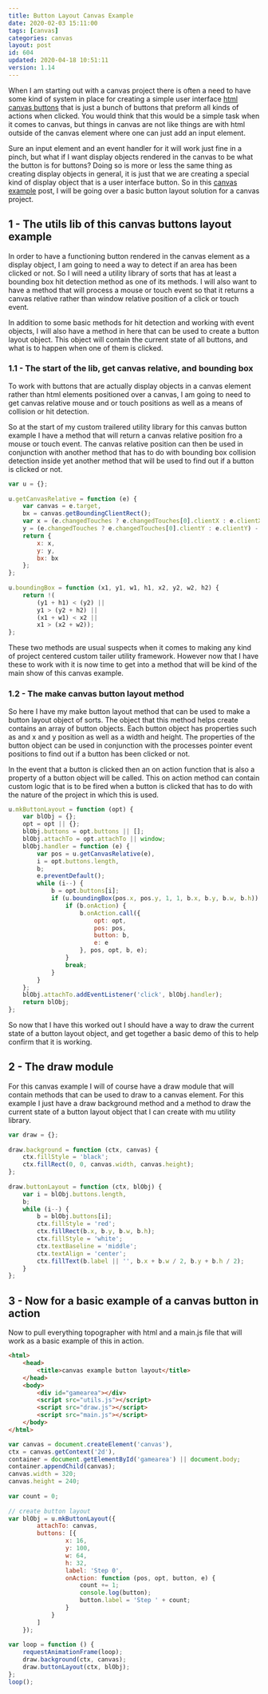 ```yaml
---
title: Button Layout Canvas Example
date: 2020-02-03 15:11:00
tags: [canvas]
categories: canvas
layout: post
id: 604
updated: 2020-04-18 10:51:11
version: 1.14
---
```


When I am starting out with a canvas project there is often a need to have some kind of system in place for creating a simple user interface [html canvas buttons](https://stackoverflow.com/questions/24384368/simple-button-in-html5-canvas/24384882) that is just a bunch of buttons that preform all kinds of actions when clicked. You would think that this would be a simple task when it comes to canvas, but things in canvas are not like things are with html outside of the canvas element where one can just add an input element.

Sure an input element and an event handler for it will work just fine in a pinch, but what if I want display objects rendered in the canvas to be what the button is for buttons? Doing so is more or less the same thing as creating display objects in general, it is just that we are creating a special kind of display object that is a user interface button. So in this [canvas example](/2020/03/23/canvas-example/) post, I will be going over a basic button layout solution for a canvas project.

<!-- more -->

## 1 - The utils lib of this canvas buttons layout example

In order to have a functioning button rendered in the canvas element as a display object, I am going to need a way to detect if an area has been clicked or not. So I will need a utility library of sorts that has at least a bounding box hit detection method as one of its methods. I will also want to have a method that will process a mouse or touch event so that it returns a canvas relative rather than window relative position of a click or touch event.

In addition to some basic methods for hit detection and working with event objects, I will also have a method in here that can be used to create a button layout object. This object will contain the current state of all buttons, and what is to happen when one of them is clicked.

### 1.1 - The start of the lib, get canvas relative, and bounding box

To work with buttons that are actually display objects in a canvas element rather than html elements positioned over a canvas, I am going to need to get canvas relative mouse and or touch positions as well as a means of collision or hit detection.

So at the start of my custom trailered utility library for this canvas button example I have a method that will return a canvas relative position fro a mouse or touch event. The canvas relative position can then be used in conjunction with another method that has to do with bounding box collision detection inside yet another method that will be used to find out if a button is clicked or not.

```js
var u = {};
 
u.getCanvasRelative = function (e) {
    var canvas = e.target,
    bx = canvas.getBoundingClientRect();
    var x = (e.changedTouches ? e.changedTouches[0].clientX : e.clientX) - bx.left,
    y = (e.changedTouches ? e.changedTouches[0].clientY : e.clientY) - bx.top;
    return {
        x: x,
        y: y,
        bx: bx
    };
};
 
u.boundingBox = function (x1, y1, w1, h1, x2, y2, w2, h2) {
    return !(
        (y1 + h1) < (y2) ||
        y1 > (y2 + h2) ||
        (x1 + w1) < x2 ||
        x1 > (x2 + w2));
};
```

These two methods are usual suspects when it comes to making any kind of project centered custom tailer utility framework. However now that I have these to work with it is now time to get into a method that will be kind of the main show of this canvas example.

### 1.2 - The make canvas button layout method

So here I have my make button layout method that can be used to make a button layout object of sorts. The object that this method helps create contains an array of button objects. Each button object has properties such as and x and y position as well as a width and height. The properties of the button object can be used in conjunction with the processes pointer event positions to find out if a button has been clicked or not.

In the event that a button is clicked then an on action function that is also a property of a button object will be called. This on action method can contain custom logic that is to be fired when a button is clicked that has to do with the nature of the project in which this is used.

```js
u.mkButtonLayout = function (opt) {
    var blObj = {};
    opt = opt || {};
    blObj.buttons = opt.buttons || [];
    blObj.attachTo = opt.attachTo || window;
    blObj.handler = function (e) {
        var pos = u.getCanvasRelative(e),
        i = opt.buttons.length,
        b;
        e.preventDefault();
        while (i--) {
            b = opt.buttons[i];
            if (u.boundingBox(pos.x, pos.y, 1, 1, b.x, b.y, b.w, b.h)) {
                if (b.onAction) {
                    b.onAction.call({
                        opt: opt,
                        pos: pos,
                        button: b,
                        e: e
                    }, pos, opt, b, e);
                }
                break;
            }
        }
    };
    blObj.attachTo.addEventListener('click', blObj.handler);
    return blObj;
};
```

So now that I have this worked out I should have a way to draw the current state of a button layout object, and get together a basic demo of this to help confirm that it is working.

## 2 -  The draw module

For this canvas example I will of course have a draw module that will contain methods that can be used to draw to a canvas element. For this example I just have a draw background method and a method to draw the current state of a button layout object that I can create with mu utility library.

```js
var draw = {};
 
draw.background = function (ctx, canvas) {
    ctx.fillStyle = 'black';
    ctx.fillRect(0, 0, canvas.width, canvas.height);
};
 
draw.buttonLayout = function (ctx, blObj) {
    var i = blObj.buttons.length,
    b;
    while (i--) {
        b = blObj.buttons[i];
        ctx.fillStyle = 'red';
        ctx.fillRect(b.x, b.y, b.w, b.h);
        ctx.fillStyle = 'white';
        ctx.textBaseline = 'middle';
        ctx.textAlign = 'center';
        ctx.fillText(b.label || '', b.x + b.w / 2, b.y + b.h / 2);
    }
};
```

## 3 - Now for a basic example of a canvas button in action

Now to pull everything topographer with html and a main.js file that will work as a basic example of this in action.

```html
<html>
    <head>
        <title>canvas example button layout</title>
    </head>
    <body>
        <div id="gamearea"></div>
        <script src="utils.js"></script>
        <script src="draw.js"></script>
        <script src="main.js"></script>
    </body>
</html>
```

```js
var canvas = document.createElement('canvas'),
ctx = canvas.getContext('2d'),
container = document.getElementById('gamearea') || document.body;
container.appendChild(canvas);
canvas.width = 320;
canvas.height = 240;
 
var count = 0;
 
// create button layout
var blObj = u.mkButtonLayout({
        attachTo: canvas,
        buttons: [{
                x: 16,
                y: 100,
                w: 64,
                h: 32,
                label: 'Step 0',
                onAction: function (pos, opt, button, e) {
                    count += 1;
                    console.log(button);
                    button.label = 'Step ' + count;
                }
            }
        ]
    });
 
var loop = function () {
    requestAnimationFrame(loop);
    draw.background(ctx, canvas);
    draw.buttonLayout(ctx, blObj);
};
loop();
```